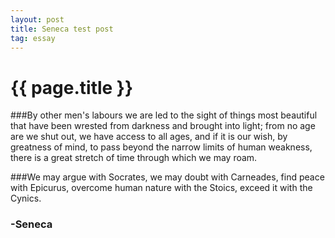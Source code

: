 ```yaml
---
layout: post
title: Seneca test post
tag: essay
---
```


{{ page.title }}
================


###By other men's labours we are led to the sight of things most beautiful that have been wrested from darkness and brought into light; from no age are we shut out, we have access to all ages, and if it is our wish, by greatness of mind, to pass beyond the narrow limits of human weakness, there is a great stretch of time through which we may roam. 

###We may argue with Socrates, we may doubt with Carneades, find peace with Epicurus, overcome human nature with the Stoics, exceed it with the Cynics. 

### -Seneca
